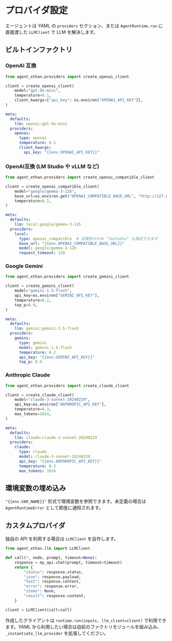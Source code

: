 # プロバイダ設定

エージェントは YAML の `providers` セクション、または `AgentRuntime.run` に直接渡した `LLMClient` で LLM を解決します。

## ビルトインファクトリ

### OpenAI 互換

```python
from agent_ethan.providers import create_openai_client

client = create_openai_client(
    model="gpt-4o-mini",
    temperature=0.1,
    client_kwargs={"api_key": os.environ["OPENAI_API_KEY"]},
)
```

```yaml
meta:
  defaults:
    llm: openai:gpt-4o-mini
  providers:
    openai:
      type: openai
      temperature: 0.1
      client_kwargs:
        api_key: "{{env.OPENAI_API_KEY}}"
```

### OpenAI互換 (LM Studio や vLLM など)

```python
from agent_ethan.providers import create_openai_compatible_client

client = create_openai_compatible_client(
    model="google/gemma-3-12b",
    base_url=os.environ.get("OPENAI_COMPATIBLE_BASE_URL", "http://127.0.0.1:1234/v1"),
    temperature=0.2,
)
```

```yaml
meta:
  defaults:
    llm: local:google/gemma-3-12b
  providers:
    local:
      type: openai_compatible  # 互換性のため "lmstudio" も指定できます
      base_url: "{{env.OPENAI_COMPATIBLE_BASE_URL}}"
      model: google/gemma-3-12b
      request_timeout: 120
```

### Google Gemini

```python
from agent_ethan.providers import create_gemini_client

client = create_gemini_client(
    model="gemini-1.5-flash",
    api_key=os.environ["GEMINI_API_KEY"],
    temperature=0.2,
    top_p=0.9,
)
```

```yaml
meta:
  defaults:
    llm: gemini:gemini-1.5-flash
  providers:
    gemini:
      type: gemini
      model: gemini-1.5-flash
      temperature: 0.2
      api_key: "{{env.GEMINI_API_KEY}}"
      top_p: 0.9
```

### Anthropic Claude

```python
from agent_ethan.providers import create_claude_client

client = create_claude_client(
    model="claude-3-sonnet-20240229",
    api_key=os.environ["ANTHROPIC_API_KEY"],
    temperature=0.3,
    max_tokens=1024,
)
```

```yaml
meta:
  defaults:
    llm: claude:claude-3-sonnet-20240229
  providers:
    claude:
      type: claude
      model: claude-3-sonnet-20240229
      api_key: "{{env.ANTHROPIC_API_KEY}}"
      temperature: 0.3
      max_tokens: 1024
```

## 環境変数の埋め込み

`"{{env.VAR_NAME}}"` 形式で環境変数を参照できます。未定義の場合は `AgentRuntimeError` として即座に通知されます。

## カスタムプロバイダ

独自の API を利用する場合は `LLMClient` を自作します。

```python
from agent_ethan.llm import LLMClient

def call(*, node, prompt, timeout=None):
    response = my_api.chat(prompt, timeout=timeout)
    return {
        "status": response.status,
        "json": response.payload,
        "text": response.content,
        "error": response.error,
        "items": None,
        "result": response.content,
    }

client = LLMClient(call=call)
```

作成したクライアントは `runtime.run(inputs, llm_client=client)` で利用できます。YAML から利用したい場合は自前のファクトリモジュールを組み込み、`_instantiate_llm_provider` を拡張してください。
